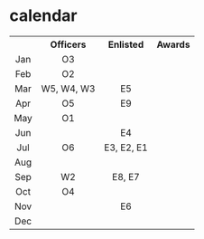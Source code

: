 # calendar

<TABLE>
  <TR align="center">
    <TH></TH>
    <TH>Officers</TH>
    <TH>Enlisted</TH>
    <TH>Awards</TH>
  </TR>
  <TR align="center">
    <TD>Jan</TD>
    <TD>O3</TD>
    <TD></TD>
    <TD></TD>
  </TR>
  <TR align="center">
    <TD>Feb</TD>
    <TD>O2</TD>
    <TD></TD>
    <TD></TD>
  </TR>
  <TR align="center">
    <TD>Mar</TD>
    <TD>W5, W4, W3</TD>
    <TD>E5</TD>
    <TD></TD>
  </TR>
  <TR align="center">
    <TD>Apr</TD>
    <TD>O5</TD>
    <TD>E9</TD>
    <TD></TD>
  </TR>
  <TR align="center">
    <TD>May</TD>
    <TD>O1</TD>
    <TD></TD>
    <TD></TD>
  </TR>
  <TR align="center">
    <TD>Jun</TD>
    <TD></TD>
    <TD>E4</TD>
    <TD></TD>
  </TR>
  <TR align="center">
    <TD>Jul</TD>
    <TD>O6</TD>
    <TD>E3, E2, E1</TD>
    <TD></TD>
  </TR>
  <TR align="center">
    <TD>Aug</TD>
    <TD></TD>
    <TD></TD>
    <TD></TD>
  </TR>
  <TR align="center">
    <TD>Sep</TD>
    <TD>W2</TD>
    <TD>E8, E7</TD>
    <TD></TD>
  </TR>
  <TR align="center">
    <TD>Oct</TD>
    <TD>O4</TD>
    <TD></TD>
    <TD></TD>
  </TR>
  <TR align="center">
    <TD>Nov</TD>
    <TD></TD>
    <TD>E6</TD>
    <TD></TD>
  </TR>
  <TR align="center">
    <TD>Dec</TD>
    <TD></TD>
    <TD></TD>
    <TD></TD>
  </TR>
</TABLE>
